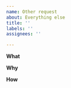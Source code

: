 ```yaml
---
name: Other request
about: Everything else
title: ''
labels: ''
assignees: ''

---
```


**What**

**Why**

**How**
